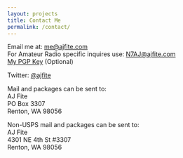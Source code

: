 ```yaml
---
layout: projects
title: Contact Me
permalink: /contact/
---
```


Email me at: [me@ajfite.com](mailto:me@ajfite.com)
<br>
For Amateur Radio specific inquires use: [N7AJ@ajfite.com](mailto:N7AJ@ajfite.com)
<br>
[My PGP Key](https://pgp.surfnet.nl/pks/lookup?op=vindex&fingerprint=on&search=0x6c7242e181843606) (Optional)


Twitter: [@ajfite](https://twitter.com/ajfite)


Mail and packages can be sent to: <br> AJ Fite <br> PO Box 3307 <br> Renton, WA 98056

Non-USPS mail and packages can be sent to: <br> AJ Fite <br> 4301 NE 4th St #3307 <br> Renton, WA 98056